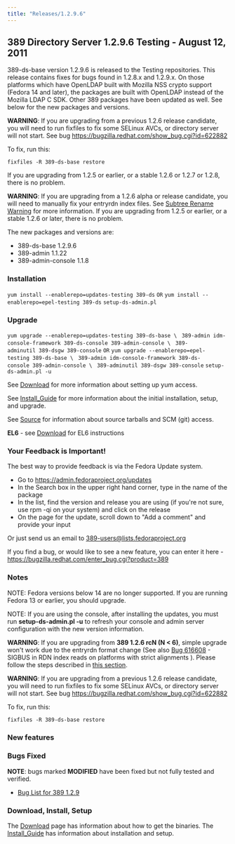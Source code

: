 ```yaml
---
title: "Releases/1.2.9.6"
---
```

389 Directory Server 1.2.9.6 Testing - August 12, 2011
------------------------------------------------------

389-ds-base version 1.2.9.6 is released to the Testing repositories. This release contains fixes for bugs found in 1.2.8.x and 1.2.9.x. On those platforms which have OpenLDAP built with Mozilla NSS crypto support (Fedora 14 and later), the packages are built with OpenLDAP instead of the Mozilla LDAP C SDK. Other 389 packages have been updated as well. See below for the new packages and versions.

**WARNING**: If you are upgrading from a previous 1.2.6 release candidate, you will need to run fixfiles to fix some SELinux AVCs, or directory server will not start. See bug <https://bugzilla.redhat.com/show_bug.cgi?id=622882>

To fix, run this:

`fixfiles -R 389-ds-base restore`

If you are upgrading from 1.2.5 or earlier, or a stable 1.2.6 or 1.2.7 or 1.2.8, there is no problem.

**WARNING**: If you are upgrading from a 1.2.6 alpha or release candidate, you will need to manually fix your entryrdn index files. See [Subtree Rename Warning](Subtree_Rename#warning:_upgrade_from_389_v1.2.6_.28a.3F.2C_rc1_.7E_rc6.29_to_v1.2.6_rc6_or_newer "wikilink") for more information. If you are upgrading from 1.2.5 or earlier, or a stable 1.2.6 or later, there is no problem.

The new packages and versions are:

-   389-ds-base 1.2.9.6
-   389-admin 1.1.22
-   389-admin-console 1.1.8

### Installation

`yum install --enablerepo=updates-testing 389-ds`
`OR`
`yum install --enablerepo=epel-testing 389-ds`
`setup-ds-admin.pl`

### Upgrade

`yum upgrade --enablerepo=updates-testing 389-ds-base \`
` 389-admin idm-console-framework 389-ds-console 389-admin-console \`
` 389-adminutil 389-dsgw 389-console`
`OR`
`yum upgrade --enablerepo=epel-testing 389-ds-base \`
` 389-admin idm-console-framework 389-ds-console 389-admin-console \`
` 389-adminutil 389-dsgw 389-console`
`setup-ds-admin.pl -u`

See [Download](../download.html) for more information about setting up yum access.

See [Install\_Guide](../legacy/install-guide.html) for more information about the initial installation, setup, and upgrade.

See [Source](../development/source.html) for information about source tarballs and SCM (git) access.

**EL6** - see [Download](../download.html) for EL6 instructions

### Your Feedback is Important!

The best way to provide feedback is via the Fedora Update system.

-   Go to <https://admin.fedoraproject.org/updates>
-   In the Search box in the upper right hand corner, type in the name of the package
-   In the list, find the version and release you are using (if you're not sure, use rpm -qi <package name> on your system) and click on the release
-   On the page for the update, scroll down to "Add a comment" and provide your input

Or just send us an email to 389-users@lists.fedoraproject.org

If you find a bug, or would like to see a new feature, you can enter it here - <https://bugzilla.redhat.com/enter_bug.cgi?product=389>

### Notes

NOTE: Fedora versions below 14 are no longer supported. If you are running Fedora 13 or earlier, you should upgrade.

NOTE: If you are using the console, after installing the updates, you must run **setup-ds-admin.pl -u** to refresh your console and admin server configuration with the new version information.

**WARNING**: If you are upgrading from **389 1.2.6 rcN (N \< 6)**, simple upgrade won't work due to the entryrdn format change (See also [Bug 616608](https://bugzilla.redhat.com/show_bug.cgi?id=616608) - SIGBUS in RDN index reads on platforms with strict alignments ). Please follow the steps described in [this section](http://directory.fedoraproject.org/wiki/Subtree_Rename#warning:_upgrade_from_389_v1.2.6_.28a.3F.2C_rc1_.7E_rc6.29_to_v1.2.6_rc6_or_newer).

**WARNING**: If you are upgrading from a previous 1.2.6 release candidate, you will need to run fixfiles to fix some SELinux AVCs, or directory server will not start. See bug <https://bugzilla.redhat.com/show_bug.cgi?id=622882>

To fix, run this:

`fixfiles -R 389-ds-base restore`

### New features

### Bugs Fixed

**NOTE**: bugs marked **MODIFIED** have been fixed but not fully tested and verified.

-   [Bug List for 389 1.2.9](https://bugzilla.redhat.com/showdependencytree.cgi?id=708096&hide_resolved=0)

### Download, Install, Setup

The [Download](../download.html) page has information about how to get the binaries. The [Install\_Guide](../legacy/install-guide.html) has information about installation and setup.
